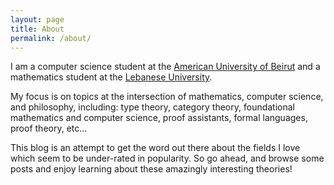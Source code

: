 ```yaml
---
layout: page
title: About
permalink: /about/
---
```


I am a computer science student at the 
[American University of Beirut](https://aub.edu.lb) and a mathematics student
at the [Lebanese University](https://ul.edu.lb).

My focus is on topics at the intersection of mathematics, computer science, and
philosophy, including: type theory, category theory, foundational mathematics
and computer science, proof assistants, formal languages, proof theory, etc...

This blog is an attempt to get the word out there about the fields I love which
seem to be under-rated in popularity. So go ahead, and browse some posts and
enjoy learning about these amazingly interesting theories!

